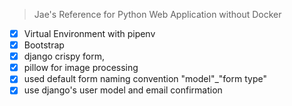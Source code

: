 > Jae's Reference for Python Web Application without Docker

- [x] Virtual Environment with pipenv
- [x] Bootstrap
- [x] django crispy form, 
- [x] pillow for image processing 
- [x] used default form naming convention "model"_"form type" 
- [x] use django's user model and email confirmation 